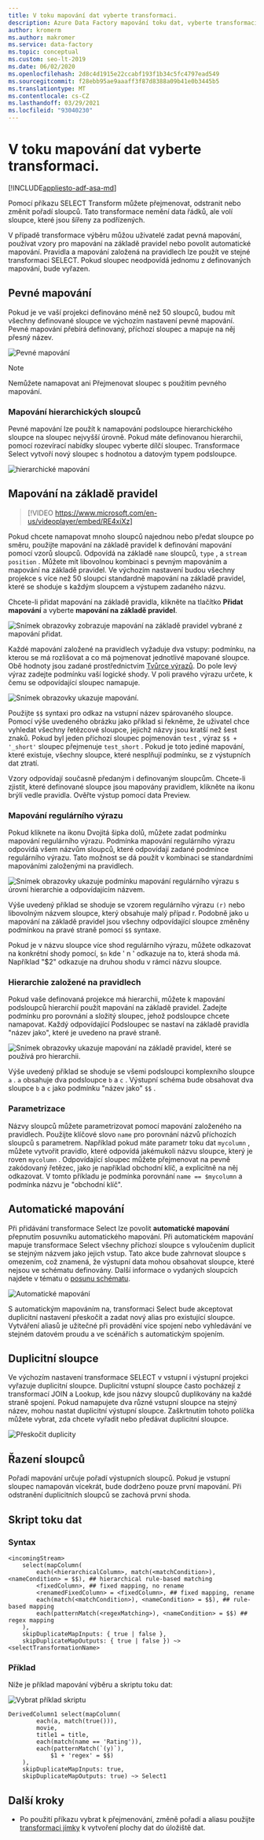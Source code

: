 ```yaml
---
title: V toku mapování dat vyberte transformaci.
description: Azure Data Factory mapování toku dat, vyberte transformaci
author: kromerm
ms.author: makromer
ms.service: data-factory
ms.topic: conceptual
ms.custom: seo-lt-2019
ms.date: 06/02/2020
ms.openlocfilehash: 2d8c4d1915e22ccabf193f1b34c5fc4797ead549
ms.sourcegitcommit: f28ebb95ae9aaaff3f87d8388a09b41e0b3445b5
ms.translationtype: MT
ms.contentlocale: cs-CZ
ms.lasthandoff: 03/29/2021
ms.locfileid: "93040230"
---
```

# <a name="select-transformation-in-mapping-data-flow"></a>V toku mapování dat vyberte transformaci.

[!INCLUDE[appliesto-adf-asa-md](includes/appliesto-adf-asa-md.md)]

Pomocí příkazu SELECT Transform můžete přejmenovat, odstranit nebo změnit pořadí sloupců. Tato transformace nemění data řádků, ale volí sloupce, které jsou šířeny za podřízených. 

V případě transformace výběru můžou uživatelé zadat pevná mapování, používat vzory pro mapování na základě pravidel nebo povolit automatické mapování. Pravidla a mapování založená na pravidlech lze použít ve stejné transformaci SELECT. Pokud sloupec neodpovídá jednomu z definovaných mapování, bude vyřazen.

## <a name="fixed-mapping"></a>Pevné mapování

Pokud je ve vaší projekci definováno méně než 50 sloupců, budou mít všechny definované sloupce ve výchozím nastavení pevné mapování. Pevné mapování přebírá definovaný, příchozí sloupec a mapuje na něj přesný název.

![Pevné mapování](media/data-flow/fixedmapping.png "Pevné mapování")

> [!NOTE]
> Nemůžete namapovat ani Přejmenovat sloupec s použitím pevného mapování.

### <a name="mapping-hierarchical-columns"></a>Mapování hierarchických sloupců

Pevné mapování lze použít k namapování podsloupce hierarchického sloupce na sloupec nejvyšší úrovně. Pokud máte definovanou hierarchii, pomocí rozevírací nabídky sloupec vyberte dílčí sloupec. Transformace Select vytvoří nový sloupec s hodnotou a datovým typem podsloupce.

![hierarchické mapování](media/data-flow/select-hierarchy.png "hierarchické mapování")

## <a name="rule-based-mapping"></a>Mapování na základě pravidel


> [!VIDEO https://www.microsoft.com/en-us/videoplayer/embed/RE4xiXz]

Pokud chcete namapovat mnoho sloupců najednou nebo předat sloupce po směru, použijte mapování na základě pravidel k definování mapování pomocí vzorů sloupců. Odpovídá na základě `name` sloupců, `type` , a `stream` `position` . Můžete mít libovolnou kombinaci s pevným mapováním a mapování na základě pravidel. Ve výchozím nastavení budou všechny projekce s více než 50 sloupci standardně mapování na základě pravidel, které se shoduje s každým sloupcem a výstupem zadaného názvu. 

Chcete-li přidat mapování na základě pravidla, klikněte na tlačítko **Přidat mapování** a vyberte **mapování na základě pravidel**.

![Snímek obrazovky zobrazuje mapování na základě pravidel vybrané z mapování přidat.](media/data-flow/rule2.png "Mapování na základě pravidel")

Každé mapování založené na pravidlech vyžaduje dva vstupy: podmínku, na kterou se má rozlišovat a co má pojmenovat jednotlivé mapované sloupce. Obě hodnoty jsou zadané prostřednictvím [Tvůrce výrazů](concepts-data-flow-expression-builder.md). Do pole levý výraz zadejte podmínku vaší logické shody. V poli pravého výrazu určete, k čemu se odpovídající sloupec namapuje.

![Snímek obrazovky ukazuje mapování.](media/data-flow/rule-based-mapping.png "Mapování na základě pravidel")

Použijte `$$` syntaxi pro odkaz na vstupní název spárovaného sloupce. Pomocí výše uvedeného obrázku jako příklad si řekněme, že uživatel chce vyhledat všechny řetězcové sloupce, jejichž názvy jsou kratší než šest znaků. Pokud byl jeden příchozí sloupec pojmenován `test` , výraz `$$ + '_short'` sloupec přejmenuje `test_short` . Pokud je toto jediné mapování, které existuje, všechny sloupce, které nesplňují podmínku, se z výstupních dat ztratí.

Vzory odpovídají současně předaným i definovaným sloupcům. Chcete-li zjistit, které definované sloupce jsou mapovány pravidlem, klikněte na ikonu brýlí vedle pravidla. Ověřte výstup pomocí data Preview.

### <a name="regex-mapping"></a>Mapování regulárního výrazu

Pokud kliknete na ikonu Dvojitá šipka dolů, můžete zadat podmínku mapování regulárního výrazu. Podmínka mapování regulárního výrazu odpovídá všem názvům sloupců, které odpovídají zadané podmínce regulárního výrazu. Tato možnost se dá použít v kombinaci se standardními mapováními založenými na pravidlech.

![Snímek obrazovky ukazuje podmínku mapování regulárního výrazu s úrovní hierarchie a odpovídajícím názvem.](media/data-flow/regex-matching.png "Mapování na základě pravidel")

Výše uvedený příklad se shoduje se vzorem regulárního výrazu `(r)` nebo libovolným názvem sloupce, který obsahuje malý případ r. Podobně jako u mapování na základě pravidel jsou všechny odpovídající sloupce změněny podmínkou na pravé straně pomocí `$$` syntaxe.

Pokud je v názvu sloupce více shod regulárního výrazu, můžete odkazovat na konkrétní shody pomocí, `$n` kde ' n ' odkazuje na to, která shoda má. Například "$2" odkazuje na druhou shodu v rámci názvu sloupce.

### <a name="rule-based-hierarchies"></a>Hierarchie založené na pravidlech

Pokud vaše definovaná projekce má hierarchii, můžete k mapování podsloupců hierarchií použít mapování na základě pravidel. Zadejte podmínku pro porovnání a složitý sloupec, jehož podsloupce chcete namapovat. Každý odpovídající Podsloupec se nastaví na základě pravidla "název jako", které je uvedeno na pravé straně.

![Snímek obrazovky ukazuje mapování na základě pravidel, které se používá pro hierarchii.](media/data-flow/rule-based-hierarchy.png "Mapování na základě pravidel")

Výše uvedený příklad se shoduje se všemi podsloupci komplexního sloupce `a` . `a` obsahuje dva podsloupce `b` a `c` . Výstupní schéma bude obsahovat dva sloupce `b` a `c` jako podmínku "název jako" `$$` .

### <a name="parameterization"></a>Parametrizace

Názvy sloupců můžete parametrizovat pomocí mapování založeného na pravidlech. Použijte klíčové slovo ```name``` pro porovnání názvů příchozích sloupců s parametrem. Například pokud máte parametr toku dat ```mycolumn``` , můžete vytvořit pravidlo, které odpovídá jakémukoli názvu sloupce, který je roven ```mycolumn``` . Odpovídající sloupec můžete přejmenovat na pevně zakódovaný řetězec, jako je například obchodní klíč, a explicitně na něj odkazovat. V tomto příkladu je podmínka porovnání ```name == $mycolumn``` a podmínka názvu je "obchodní klíč". 

## <a name="auto-mapping"></a>Automatické mapování

Při přidávání transformace Select lze povolit **automatické mapování** přepnutím posuvníku automatického mapování. Při automatickém mapování mapuje transformace Select všechny příchozí sloupce s vyloučením duplicit se stejným názvem jako jejich vstup. Tato akce bude zahrnovat sloupce s omezením, což znamená, že výstupní data mohou obsahovat sloupce, které nejsou ve schématu definovány. Další informace o vydaných sloupcích najdete v tématu o [posunu schématu](concepts-data-flow-schema-drift.md).

![Automatické mapování](media/data-flow/automap.png "Automatické mapování")

S automatickým mapováním na, transformaci Select bude akceptovat duplicitní nastavení přeskočit a zadat nový alias pro existující sloupce. Vytváření aliasů je užitečné při provádění více spojení nebo vyhledávání ve stejném datovém proudu a ve scénářích s automatickým spojením. 

## <a name="duplicate-columns"></a>Duplicitní sloupce

Ve výchozím nastavení transformace SELECT v vstupní i výstupní projekci vyřazuje duplicitní sloupce. Duplicitní vstupní sloupce často pocházejí z transformací JOIN a Lookup, kde jsou názvy sloupců duplikovány na každé straně spojení. Pokud namapujete dva různé vstupní sloupce na stejný název, mohou nastat duplicitní výstupní sloupce. Zaškrtnutím tohoto políčka můžete vybrat, zda chcete vyřadit nebo předávat duplicitní sloupce.

![Přeskočit duplicity](media/data-flow/select-skip-dup.png "Přeskočit duplicity")

## <a name="ordering-of-columns"></a>Řazení sloupců

Pořadí mapování určuje pořadí výstupních sloupců. Pokud je vstupní sloupec namapován vícekrát, bude dodrženo pouze první mapování. Při odstranění duplicitních sloupců se zachová první shoda.

## <a name="data-flow-script"></a>Skript toku dat

### <a name="syntax"></a>Syntax

```
<incomingStream>
    select(mapColumn(
        each(<hierarchicalColumn>, match(<matchCondition>), <nameCondition> = $$), ## hierarchical rule-based matching
        <fixedColumn>, ## fixed mapping, no rename
        <renamedFixedColumn> = <fixedColumn>, ## fixed mapping, rename
        each(match(<matchCondition>), <nameCondition> = $$), ## rule-based mapping
        each(patternMatch(<regexMatching>), <nameCondition> = $$) ## regex mapping
    ),
    skipDuplicateMapInputs: { true | false },
    skipDuplicateMapOutputs: { true | false }) ~> <selectTransformationName>
```

### <a name="example"></a>Příklad

Níže je příklad mapování výběru a skriptu toku dat:

![Vybrat příklad skriptu](media/data-flow/select-script-example.png "Vybrat příklad skriptu")

```
DerivedColumn1 select(mapColumn(
        each(a, match(true())),
        movie,
        title1 = title,
        each(match(name == 'Rating')),
        each(patternMatch(`(y)`),
            $1 + 'regex' = $$)
    ),
    skipDuplicateMapInputs: true,
    skipDuplicateMapOutputs: true) ~> Select1
```

## <a name="next-steps"></a>Další kroky
* Po použití příkazu vybrat k přejmenování, změně pořadí a aliasu použijte [transformaci jímky](data-flow-sink.md) k vytvoření plochy dat do úložiště dat.
